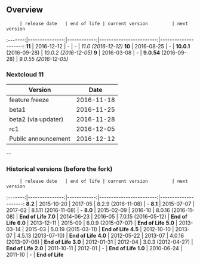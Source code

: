 ## Overview

         | release date   | end of life | current version         | next version
:-------:|---------------:|------------:|------------------------:|---------------------:
**11**   | 2016-12-12     | *-*         | *-*                     | *11.0 (2016-12-12)*
**10**   | 2016-08-25     | *-*         | **10.0.1** (2016-09-28) | *10.0.2 (2016-12-05)*
**9**    | 2016-03-08     | *-*         | **9.0.54** (2016-09-28) | *9.0.55 (2016-12-05)*

### Nextcloud 11

Version                     | Date
----------------------------|-----------
feature freeze              | 2016-11-18
beta1                       | 2016-11-25
beta2 (via updater)         | 2016-11-28
rc1                         | 2016-12-05
Public announcement         | 2016-12-12

--

### Historical versions (before the fork)
         | release date   | end of life | current version         | next version
:-------:|---------------:|------------:|------------------------:|---------------------:
**8.2**  | 2015-10-20     | 2017-05     | 8.2.9 (2016-11-08)      | *-*
**8.1**  | 2015-07-07     | 2017-02     | 8.1.11 (2016-11-08)     | *-*
**8.0**  | 2015-02-09     | 2016-10     | 8.0.16 (2016-11-08)     | **End of Life**
**7.0**  | 2014-06-23     | 2016-05     | 7.0.15 (2016-05-12)     | **End of Life**
**6.0**  | 2013-12-11     | 2015-09     | 6.0.9 (2015-07-07)      | **End of Life**
**5.0**  | 2013-03-14     | 2015-03     | 5.0.19 (2015-03-11)     | **End of Life**
**4.5**  | 2012-10-10     | 2013-07     | 4.5.13 (2013-07-10)     | **End of Life**
**4.0**  | 2012-05-22     | 2013-07     | 4.0.16 (2013-07-06)     | **End of Life**
**3.0**  | 2012-01-31     | 2012-04     | 3.0.3 (2012-04-27)      | **End of Life**
**2.0**  | 2011-10-11     | 2012-01     | *-*                     | **End of Life**
**1.0**  | 2010-06-24     | 2011-10     | *-*                     | **End of Life**